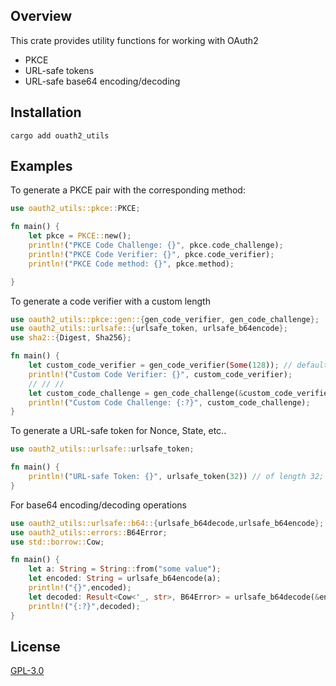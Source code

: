 ## Overview

This crate provides utility functions for working with OAuth2
- PKCE 
- URL-safe tokens 
- URL-safe base64 encoding/decoding

## Installation
```commandline
cargo add ouath2_utils 
```
## Examples 

To generate a PKCE pair with the corresponding method: 

````rust
use oauth2_utils::pkce::PKCE;

fn main() {
    let pkce = PKCE::new();
    println!("PKCE Code Challenge: {}", pkce.code_challenge);
    println!("PKCE Code Verifier: {}", pkce.code_verifier);
    println!("PKCE Code method: {}", pkce.method);

}
````
To generate a code verifier with a custom length
```rust
use oauth2_utils::pkce::gen::{gen_code_verifier, gen_code_challenge};
use oauth2_utils::urlsafe::{urlsafe_token, urlsafe_b64encode};
use sha2::{Digest, Sha256};

fn main() {
    let custom_code_verifier = gen_code_verifier(Some(128)); // defaults to 98 if None
    println!("Custom Code Verifier: {}", custom_code_verifier);
    // // //
    let custom_code_challenge = gen_code_challenge(&custom_code_verifier);
    println!("Custom Code Challenge: {:?}", custom_code_challenge);
}
```

To generate a URL-safe token for Nonce, State, etc..
````rust
use oauth2_utils::urlsafe::urlsafe_token;

fn main() {
    println!("URL-safe Token: {}", urlsafe_token(32)) // of length 32;
}
````
For base64 encoding/decoding operations
```rust
use oauth2_utils::urlsafe::b64::{urlsafe_b64decode,urlsafe_b64encode};
use oauth2_utils::errors::B64Error;
use std::borrow::Cow;

fn main() {
    let a: String = String::from("some value"); 
    let encoded: String = urlsafe_b64encode(a); 
    println!("{}",encoded);
    let decoded: Result<Cow<'_, str>, B64Error> = urlsafe_b64decode(&encoded); 
    println!("{:?}",decoded);
}
```


## License 
[GPL-3.0](https://github.com/AshGw/oauth2_utils/blob/main/LICENSE)
